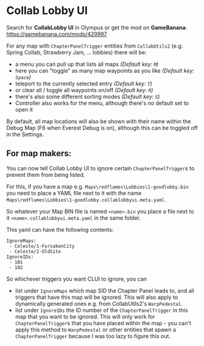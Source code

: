 # Collab Lobby UI

Search for **CollabLobby UI** in Olympus or get the mod on **GameBanana**: https://gamebanana.com/mods/429997

For any map with `ChapterPanelTrigger` entities from `CollabUtils2` (e.g. Spring Collab, Strawberry Jam, ... lobbies) there will be:

 - a menu you can pull up that lists all maps _(Default key: `M`)_
 - here you can "toggle" as many map waypoints as you like _(Default key: `Space`)_
 - teleport to the currently selected entry _(Default key: `T`)_
 - or clear all / toggle all waypoints on/off _(Default key: `R`)_
 - there's also some different sorting modes _(Default key: `S`)_
 - Controller also works for the menu, although there's no default set to open it


By default, all map locations will also be shown with their name within the Debug Map (F6 when Everest Debug is on), although this can be toggled off in the Settings.

## For map makers:

You can now tell Collab Lobby UI to ignore certain `ChapterPanelTrigger`s to prevent them from being listed.

For this, if you have a map e.g. `Maps\redflames\Lobbies\1-goodlobby.bin` you need to place a YAML file next to it with the name `Maps\redflames\Lobbies\1-goodlobby.collablobbyui.meta.yaml`.

So whatever your Map BIN file is named `<name>.bin` you place a file next to it `<name>.collablobbyui.meta.yaml` in the same folder.

This yaml can have the following contents:
```
IgnoreMaps:
 - Celeste/1-ForsakenCity
 - Celeste/2-OldSite
IgnoreIDs:
 - 101
 - 102
```

So whichever triggers you want CLUI to ignore, you can
 - list under `IgnoreMaps` which map SID the Chapter Panel leads to, and all triggers that have this map will be ignored. This will also apply to dynamically generated ones e.g. from CollabUtils2's `WarpPedestal`.
 - list under `IgnoreIDs` the ID number of the `ChapterPanelTrigger` in this map that you want to be ignored. This will only work for `ChapterPanelTrigger`s that you have placed within the map - you can't apply this method to `WarpPedestal` or other entities that spawn a `ChapterPanelTrigger` because I was too lazy to figure this out.